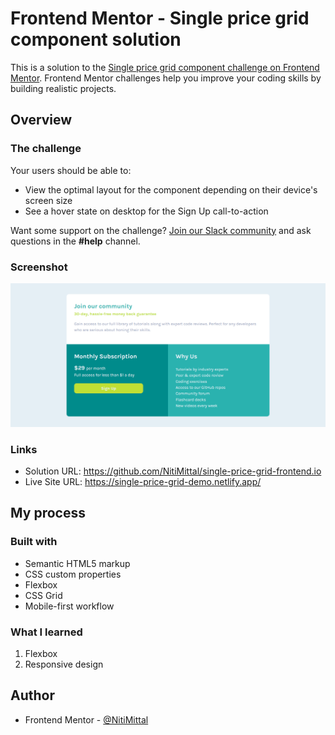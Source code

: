 # Frontend Mentor - Single price grid component solution

This is a solution to the [Single price grid component challenge on Frontend Mentor](https://www.frontendmentor.io/challenges/single-price-grid-component-5ce41129d0ff452fec5abbbc). Frontend Mentor challenges help you improve your coding skills by building realistic projects.

## Overview

### The challenge

Your users should be able to:

- View the optimal layout for the component depending on their device's screen size
- See a hover state on desktop for the Sign Up call-to-action

Want some support on the challenge? [Join our Slack community](https://www.frontendmentor.io/slack) and ask questions in the **#help** channel.

### Screenshot

![](./images/screenshot.jpg)

### Links

- Solution URL: https://github.com/NitiMittal/single-price-grid-frontend.io
- Live Site URL: https://single-price-grid-demo.netlify.app/

## My process

### Built with

- Semantic HTML5 markup
- CSS custom properties
- Flexbox
- CSS Grid
- Mobile-first workflow

### What I learned

1. Flexbox
2. Responsive design

## Author

- Frontend Mentor - [@NitiMittal](https://www.frontendmentor.io/profile/NitiMittal)
